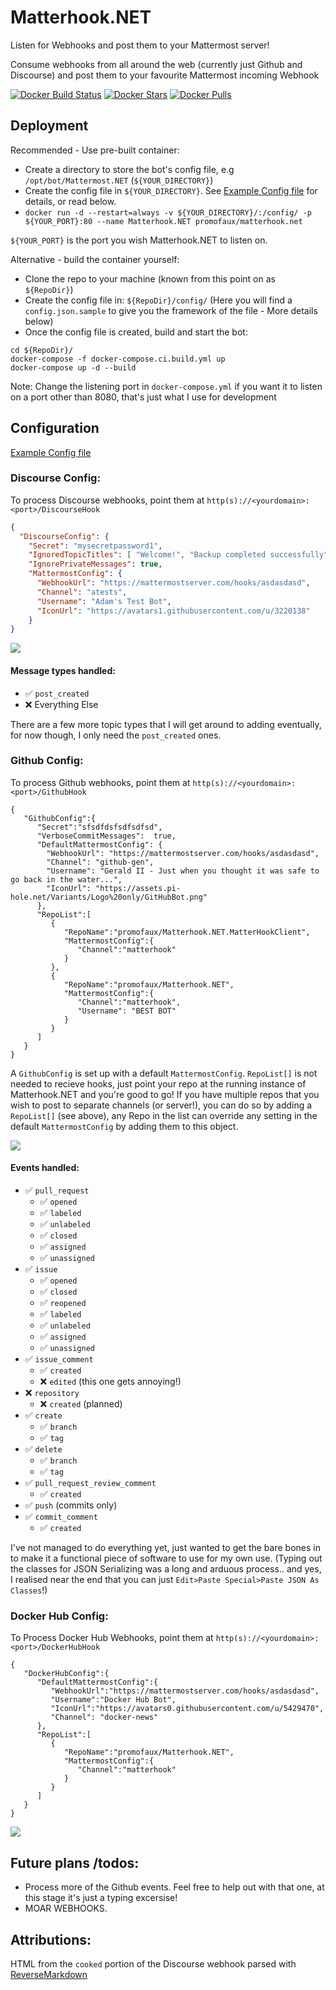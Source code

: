 # Matterhook.NET
Listen for Webhooks and post them to your Mattermost server!

Consume webhooks from all around the web (currently just Github and Discourse) and post them to your favourite Mattermost incoming Webhook

[![Docker Build Status](https://img.shields.io/docker/build/promofaux/matterhook.net.svg)](https://hub.docker.com/r/promofaux/matterhook.net/builds/) [![Docker Stars](https://img.shields.io/docker/stars/promofaux/matterhook.net.svg)](https://hub.docker.com/r/promofaux/matterhook.net/) [![Docker Pulls](https://img.shields.io/docker/pulls/promofaux/matterhook.net.svg)](https://hub.docker.com/r/promofaux/matterhook.net/) 

## Deployment
Recommended - Use pre-built container:
- Create a directory to store the bot's config file, e.g `/opt/bot/Mattermost.NET` (`${YOUR_DIRECTORY}`)
- Create the config file in `${YOUR_DIRECTORY}`. See [Example Config file](https://github.com/PromoFaux/Matterhook.NET/blob/master/config/config.json.sample) for details, or read below.
- `docker run -d --restart=always -v ${YOUR_DIRECTORY}/:/config/ -p ${YOUR_PORT}:80 --name Matterhook.NET promofaux/matterhook.net`

`${YOUR_PORT}` is the port you wish Matterhook.NET to listen on.


Alternative - build the container yourself:
- Clone the repo to your machine (known from this point on as `${RepoDir}`)
- Create the config file in: `${RepoDir}/config/` (Here you will find a `config.json.sample` to give you the framework of the file - More details below)
- Once the config file is created, build and start the bot:
```
cd ${RepoDir}/
docker-compose -f docker-compose.ci.build.yml up
docker-compose up -d --build
```

Note: Change the listening port in `docker-compose.yml` if you want it to listen on a port other than 8080, that's just what I use for development


## Configuration

[Example Config file](https://github.com/PromoFaux/Matterhook.NET/blob/master/config/config.json.sample)

### Discourse Config:

To process Discourse webhooks, point them at `http(s)://<yourdomain>:<port>/DiscourseHook`

```JSON
{
  "DiscourseConfig": {    
    "Secret": "mysecretpassword1",
    "IgnoredTopicTitles": [ "Welcome!", "Backup completed successfully" ],
    "IgnorePrivateMessages": true,
    "MattermostConfig": {
      "WebhookUrl": "https://mattermostserver.com/hooks/asdasdasd",
      "Channel": "atests",
      "Username": "Adam's Test Bot",
      "IconUrl": "https://avatars1.githubusercontent.com/u/3220138"
    }
}
```


![](https://i.imgur.com/CIkgbpA.png)

#### Message types handled:

- :white_check_mark: `post_created`
- :x: Everything Else

There are a few more topic types that I will get around to adding eventually, for now though, I only need the `post_created` ones.

### Github Config:

To process Github webhooks, point them at `http(s)://<yourdomain>:<port>/GithubHook`
```
{  
   "GithubConfig":{  
      "Secret":"sfsdfdsfsdfsdfsd",
      "VerboseCommitMessages":  true, 
      "DefaultMattermostConfig": {
        "WebhookUrl": "https://mattermostserver.com/hooks/asdasdasd",
        "Channel": "github-gen",
        "Username": "Gerald II - Just when you thought it was safe to go back in the water...",
        "IconUrl": "https://assets.pi-hole.net/Variants/Logo%20only/GitHubBot.png"
      },
      "RepoList":[  
         {  
            "RepoName":"promofaux/Matterhook.NET.MatterHookClient",
            "MattermostConfig":{  
               "Channel":"matterhook"
            }
         },     
         {  
            "RepoName":"promofaux/Matterhook.NET",
            "MattermostConfig":{  
               "Channel":"matterhook",
               "Username": "BEST BOT"
            }
         }
      ]
   }
}
```

A `GithubConfig` is set up with a default `MattermostConfig`. `RepoList[]` is not needed to recieve hooks, just point your repo at the running instance of Matterhook.NET and you're good to go! If you have multiple repos that you wish to post to separate channels (or server!), you can do so by adding a `RepoList[]` (see above), any Repo in the list can override any setting in the default `MattermostConfig` by adding them to this object.

![](https://i.imgur.com/SZ8lZ7J.png)

#### Events handled:

- :white_check_mark: `pull_request`
  - :white_check_mark: `opened`
  - :white_check_mark: `labeled`
  - :white_check_mark: `unlabeled`
  - :white_check_mark: `closed`
  - :white_check_mark: `assigned`
  - :white_check_mark: `unassigned`
- :white_check_mark: `issue`
  - :white_check_mark: `opened`
  - :white_check_mark: `closed`
  - :white_check_mark: `reopened`
  - :white_check_mark: `labeled`
  - :white_check_mark: `unlabeled`
  - :white_check_mark: `assigned`
  - :white_check_mark: `unassigned`
- :white_check_mark: `issue_comment`
  - :white_check_mark: `created`
  - :x: `edited` (this one gets annoying!)
- :x: `repository`
  - :x: `created` (planned)
- :white_check_mark: `create`
  - :white_check_mark: `branch`
  - :white_check_mark: `tag`
- :white_check_mark: `delete`
  - :white_check_mark: `branch`
  - :white_check_mark: `tag`
- :white_check_mark: `pull_request_review_comment`
  - :white_check_mark: `created`
- :white_check_mark: `push` (commits only)
- :white_check_mark: `commit_comment`
  - :white_check_mark: `created`


I've not managed to do everything yet, just wanted to get the bare bones in to make it a functional piece of software to use for my own use. (Typing out the classes for JSON Serializing was a long and arduous process.. and yes, I realised near the end that you can just `Edit>Paste Special>Paste JSON As Classes`!)

### Docker Hub Config:

To Process Docker Hub Webhooks, point them at `http(s)://<yourdomain>:<port>/DockerHubHook`

```
{  
   "DockerHubConfig":{  
      "DefaultMattermostConfig":{  
         "WebhookUrl":"https://mattermostserver.com/hooks/asdasdasd",
         "Username":"Docker Hub Bot",
         "IconUrl":"https://avatars0.githubusercontent.com/u/5429470",
	     "Channel": "docker-news"
      },
      "RepoList":[  
         {  
            "RepoName":"promofaux/Matterhook.NET",
            "MattermostConfig":{  
               "Channel":"matterhook"
            }
         }
      ]
   }
}
```

![](https://i.imgur.com/BMkHD9h.png)

## Future plans /todos:
- Process more of the Github events. Feel free to help out with that one, at this stage it's just a typing excersise!
- MOAR WEBHOOKS.

## Attributions:

HTML from the `cooked` portion of the Discourse webhook parsed with [ReverseMarkdown](https://github.com/mysticmind/reversemarkdown-net)

